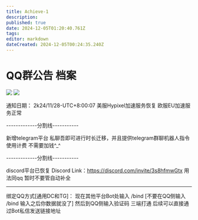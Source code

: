 ```yaml
---
title: Achieve-1
description: 
published: true
date: 2024-12-05T01:20:40.761Z
tags: 
editor: markdown
dateCreated: 2024-12-05T00:24:35.240Z
---
```


# QQ群公告 档案

![](https://img.shields.io/badge/Dream_Light-white?style=for-the-badge&label=Editor) ![](https://img.shields.io/badge/Fisunia_Faint-pink?style=for-the-badge&label=Achieved-By)

通知日期：
2k24/11/28-UTC+8:00:07
美服Hypixel加速服务恢复
欧服EU加速服务正常

-------------分割线-----------

新增telegram平台
私聊吾即可进行时长迁移，并且提供telegram群聊机器人指令使用计费
不需要加钱^_^

-------------分割线-----------

discord平台已恢复
Discord Link：https://discord.com/invite/3s8hfmwGtx
用法同qq 暂时不要管自动补全

------------------------------

绑定QQ方式[通用DC和TG]：
现在其他平台Bot处输入 /bind [不要在QQ侧输入 /bind 输入之后你数据就没了]
然后到QQ侧输入验证码 三端打通
后续可以直接通过Bot私信发送链接地址
